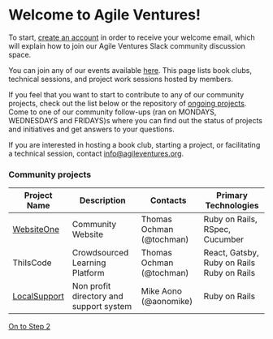 # Welcome to Agile Ventures!

To start, [create an account](/users/sign_up) in order to receive your welcome email, which will explain how to join our Agile Ventures Slack community discussion space.

You can join any of our events available [here](/events).  This page lists book clubs, technical sessions, and project work sessions hosted by members.  

If you feel that you want to start to contribute to any of our community projects, check out the list below or the repository of [ongoing projects](/projects). Come to one of our community follow-ups (ran on MONDAYS, WEDNESDAYS and FRIDAYS)s where you can find out the status of projects and initiatives and get answers to your questions. 

If you are interested in hosting a book club, starting a project, or facilitating a technical session, contact <info@agileventures.org>.



### Community projects

<table class="table" style="border-collapse: collapse;border-spacing:0; width: 100%;">
    <thead>
    <tr>
	  <th><span style="font-weight: bold;">Project Name</span></th>
	  <!--th><span style="font-weight: bold;">Slack Channel</span></th-->
	  <th><span style="font-weight: bold;">Description</span></th>
	  <th><span style="font-weight: bold;">Contacts</span></th>
	  <th><span style="font-weight: bold;">Primary Technologies</span></th>
	</tr>
	</thead>
	<tbody>
	<tr id="first-row">
	  <td><a href="http://agileventures.org/projects/websiteone">WebsiteOne</a></td>
	  <td>Community Website</td>
	  <td>Thomas Ochman (@tochman)</td>
	  <td>Ruby on Rails, RSpec, Cucumber</td>
	</tr>
	<tr>
		<td>ThiIsCode</td>
		<td>Crowdsourced Learning Platform</td>
		<td>Thomas Ochman (@tochman)<br/></td>
		<td>React, Gatsby, Ruby on Rails<br/>Ruby on Rails</td>
	  </tr>
	<!--tr>
		<td><a href="http://www.agileventures.org/projects/av-websitetwo">WebsiteTwo</a></td>
		<td><a href="https://agileventures.slack.com/messages/website-two">#website-two</a></td>
		<td>Matt Lindsey (mlindsey)<br/></td>
		<td>React<br/>Ruby on Rails</td>
	  </tr>
	<tr>
		<td><a href="https://reach4help.org/#team">Reach4Help</a></td>
		<td><a href="https://agileventures.slack.com/messages/reach4help">#reach4help</a></td>
		<td>Ethan Strominger (ethanstrominger)</td>
		<td>React, Firebase, Algolia</td>
	</tr>
		<tr>
		<td><a href="http://agileventures.org/projects/localsupport">SHF</a></td>
		<td><a href="https://agileventures.slack.com/messages/shf-project">#shf-project</a></td>
		<td>Susanna Larsdotter (thesuss)</td>
		<td>Ruby on Rails</td>
	</tr-->
	<tr>
	  <td><a href="http://agileventures.org/projects/localsupport">LocalSupport</a></td>
	  <td>Non profit directory and support system</td>
	  <td>Mike Aono (@aonomike)</td>
	  <td>Ruby on Rails</td>
	</tr>
	<!--tr>
	  <td><a href="http://www.agileventures.org/projects/wiki-ed-dashboard">Wiki Ed Dashboard</a></td>
	  <td><a href="https://agileventures.slack.com/messages/C724RCXT7/">#wiki_edu_dash_collab</a></td>
	  <td>Sage Ross (ragesoss)<br/></td>
	  <td>React<br/>Ruby on Rails</td>
	</tr-->
    <!--tr class="td2">
	  <td><a href="https://www.agileventures.org/projects/rundfunk-mitbestimmen">RundFunk Mitbestimmen</a></td>
	  <td><a href="https://agileventures.slack.com/messages/rundfunk-mitbestimmen">#rundfunk-mitbestimmen</a></td>
	  <td>roschaefer</td>
	  <td>Ruby on Rails (backend)<br/>EmberJS(frontend)</td>
	</tr-->
  </tbody>
  </table>
  
  
  [On to Step 2](https://www.agileventures.org/getting-started-2)

